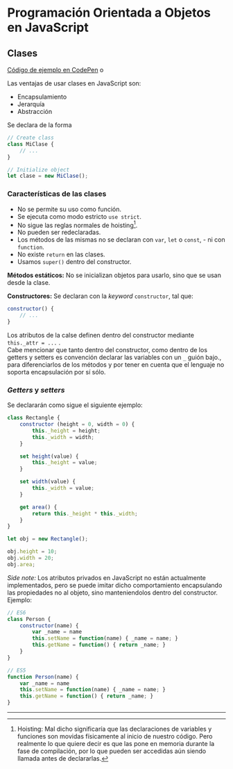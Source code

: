 # Programación Orientada a Objetos en JavaScript

## Clases

[Código de ejemplo en CodePen](https://codepen.io/osedoe/pen/jePxJy)
o

Las ventajas de usar clases en JavaScript son:

- Encapsulamiento
- Jerarquía
- Abstracción

Se declara de la forma

```js
// Create class
class MiClase {
    // ...
}

// Initialize object
let clase = new MiClase();
```

### Características de las clases

- No se permite su uso como función.
- Se ejecuta como modo estricto `use strict`.
- No sigue las reglas normales de hoisting[^1].
- No pueden ser redeclaradas.
- Los métodos de las mismas no se declaran con `var`, `let` o `const`, - ni con `function`.
- No existe `return` en las clases.
- Usamos `super()` dentro del constructor.

**Métodos estáticos:** No se inicializan objetos para usarlo, sino que se usan desde la clase.

**Constructores:**
Se declaran con la _keyword_ `constructor`, tal que:

```js
constructor() {
    // ...
}
```

Los atributos de la calse definen dentro del constructor mediante `this._attr = ...` .  
Cabe mencionar que tanto dentro del constructor, como dentro de los getters y setters es convención declarar las variables con un `_` guión bajo., para diferenciarlos de los métodos y por tener en cuenta que el lenguaje no soporta encapsulación por sí sólo.

### _Getters_ y _setters_

Se declararán como sigue el siguiente ejemplo:

```js
class Rectangle {
    constructor (height = 0, width = 0) {
        this._height = height;
        this._width = width;
    }

    set height(value) {
        this._height = value;
    }

    set width(value) {
        this._width = value;
    }

    get area() {
        return this._height * this._width;
    }
}

let obj = new Rectangle();

obj.height = 10;
obj.width = 20;
obj.area;
```

_Side note:_ Los atributos privados en JavaScript no están actualmente implementados, pero se puede imitar dicho comportamiento encapsulando las propiedades no al objeto, sino manteniendolos dentro del constructor.  
Ejemplo:

```js
// ES6
class Person {
    constructor(name) {
        var _name = name
        this.setName = function(name) { _name = name; }
        this.getName = function() { return _name; }
    }
}

// ES5
function Person(name) {
    var _name = name
    this.setName = function(name) { _name = name; }
    this.getName = function() { return _name; }
}
```

---

[^1]: Hoisting: Mal dicho significaría que las declaraciones de variables y funciones son movidas físicamente al inicio de nuestro código. Pero realmente lo que quiere decir es que las pone en memoria durante la fase de compilación, por lo que pueden ser accedidas aún siendo llamada antes de declararlas.
